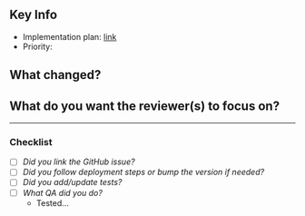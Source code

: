 <!-- TODO: Delete anything from this template that doesn't apply -->

## Key Info

- Implementation plan: [link]()
- Priority: 
<!-- priority is low, normal, or urgent; for low or urgent, include your expected deadline -->

## What changed?


## What do you want the reviewer(s) to focus on?

---

### Checklist

- [ ] _Did you link the GitHub issue?_
- [ ] _Did you follow deployment steps or bump the version if needed?_
- [ ] _Did you add/update tests?_
- [ ] _What QA did you do?_
  - Tested...

